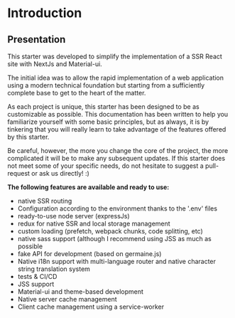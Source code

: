 # Introduction  
  
## Presentation  
  
This starter was developed to simplify the implementation of a SSR React site with NextJs and Material-ui.

The initial idea was to allow the rapid implementation of a web application using a modern technical foundation but starting from a sufficiently complete base to get to the heart of the matter. 

As each project is unique, this starter has been designed to be as customizable as possible. This documentation has been written to help you familiarize yourself with some basic principles, but as always, it is by tinkering that you will really learn to take advantage of the features offered by this starter.

Be careful, however, the more you change the core of the project, the more complicated it will be to make any subsequent updates. If this starter does not meet some of your specific needs, do not hesitate to suggest a pull-request or ask us directly! :)  
   
 **The following features are available and ready to use:**   
   
- native SSR routing  
- Configuration according to the environment thanks to the '.env' files  
- ready-to-use node server (expressJs)
- redux for native SSR and local storage management  
- custom loading (prefetch, webpack chunks, code splitting, etc)  
- native sass support (although I recommend using JSS as much as possible  
- fake API for development (based on germaine.js)  
- Native i18n support with multi-language router and native character string translation system  
- tests & CI/CD  
- JSS support
- Material-ui and theme-based development  
- Native server cache management  
- Client cache management using a service-worker
 
